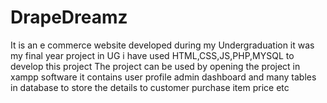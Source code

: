 # DrapeDreamz
It is an e commerce website developed during my Undergraduation it was my final year project in UG i have used HTML,CSS,JS,PHP,MYSQL to develop this project 
The project can be used by opening the project in xampp software it contains user profile admin dashboard and many tables in database to store the details to customer purchase item price etc